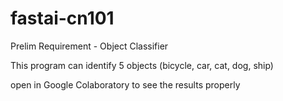 # fastai-cn101
Prelim Requirement - Object Classifier

This program can identify 5 objects (bicycle, car, cat, dog, ship)

open in Google Colaboratory to see the results properly
